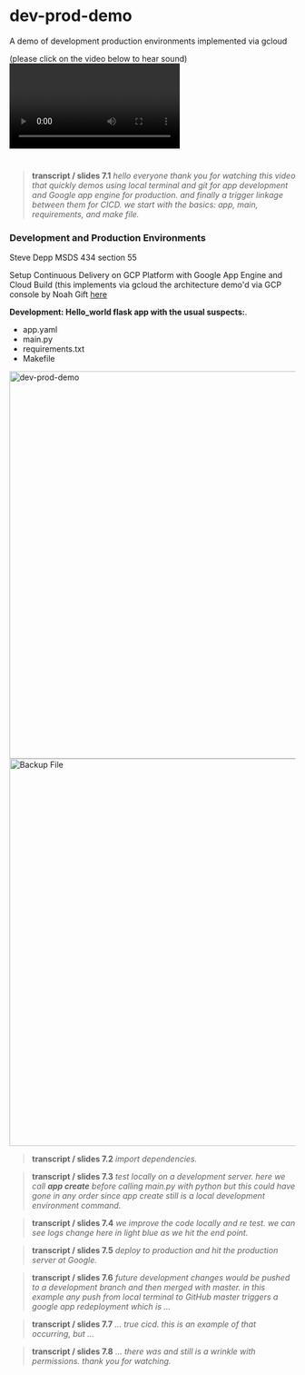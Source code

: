 # dev-prod-demo
A demo of development production environments implemented via gcloud

(please click on the video below to hear sound)   
![demo](https://user-images.githubusercontent.com/38410965/111925621-0a688100-8a80-11eb-8087-4662b5a78992.mp4)

#

> **transcript / slides 7.1** *hello everyone thank you for watching this video that quickly demos using local terminal and git for app development and Google app engine for production.  and finally a trigger linkage between them for CICD.  we start with the basics: app, main, requirements, and make file.* 

### Development and Production Environments
Steve Depp MSDS 434 section 55 

Setup Continuous Delivery on GCP Platform with Google App Engine and Cloud Build
(this implements via gcloud the architecture demo'd via GCP console by Noah Gift [here](https://www.youtube.com/watch?v=_TfWdOvQXwU)

**Development: Hello_world flask app with the usual suspects:**.  
- app.yaml
-	main.py
-	requirements.txt
-	Makefile

<img width="682" alt="dev-prod-demo" src="https://user-images.githubusercontent.com/38410965/112039665-a941bb80-8b1a-11eb-941c-7e5985e9c466.png">

<img width="682" alt="Backup File" src="https://user-images.githubusercontent.com/38410965/112039674-aba41580-8b1a-11eb-830b-4ef21b36cf20.png">

> **transcript / slides 7.2** *import dependencies.*
  
> **transcript / slides 7.3** *test locally on a development server.  here we call **app create** before calling main.py with python but this could have gone in any order since app create still is a local development environment command.*   

> **transcript / slides 7.4** *we improve the code locally and re test.  we can see logs change here in light blue as we hit the end point.*     

> **transcript / slides 7.5** *deploy to production and hit the production server at Google.*   

> **transcript / slides 7.6** *future development changes would be pushed to a development branch and then merged with master.  in this example any push from local terminal to GitHub master triggers a google app redeployment which is ...*   

> **transcript / slides 7.7** *... true cicd.  this is an example of that occurring, but ...*   

> **transcript / slides 7.8** *... there was and still is a wrinkle with permissions.  thank you for watching.*
